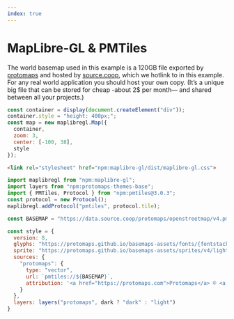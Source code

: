 ```yaml
---
index: true
---
```


# MapLibre-GL & PMTiles

<div class="warning">

The world basemap used in this example is a 120GB file exported by [protomaps](https://protomaps.com/) and hosted by [source.coop](https://source.coop/repositories/protomaps/openstreetmap/description), which we hotlink to in this example. For any real world application you should host your own copy. (It’s a unique big file that can be stored for cheap -about 2$ per month— and shared between all your projects.)

</div>

```js echo
const container = display(document.createElement("div"));
container.style = "height: 400px;";
const map = new maplibregl.Map({
  container,
  zoom: 3,
  center: [-100, 38],
  style
});
```

<link rel="stylesheet" href="npm:maplibre-gl/dist/maplibre-gl.css">

```html echo run=false
<link rel="stylesheet" href="npm:maplibre-gl/dist/maplibre-gl.css">
```

```js echo
import maplibregl from "npm:maplibre-gl";
import layers from "npm:protomaps-themes-base";
import { PMTiles, Protocol } from "npm:pmtiles@3.0.3";
const protocol = new Protocol();
maplibregl.addProtocol("pmtiles", protocol.tile);
```

```js echo
const BASEMAP = "https://data.source.coop/protomaps/openstreetmap/v4.pmtiles";
```

```js echo
const style = {
  version: 8,
  glyphs: "https://protomaps.github.io/basemaps-assets/fonts/{fontstack}/{range}.pbf",
  sprite: "https://protomaps.github.io/basemaps-assets/sprites/v4/light",
  sources: {
    "protomaps": {
      type: "vector",
      url: `pmtiles://${BASEMAP}`,
      attribution: '<a href="https://protomaps.com">Protomaps</a> © <a href="https://openstreetmap.org">OpenStreetMap</a>'
    }
  },
  layers: layers("protomaps", dark ? "dark" : "light")
}
```
